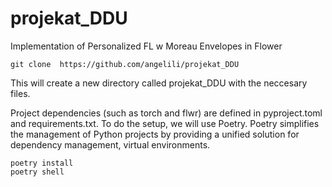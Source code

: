 # projekat_DDU
Implementation of Personalized FL w Moreau Envelopes in Flower

```
git clone  https://github.com/angelili/projekat_DDU   
```
This will create a new directory called projekat_DDU with the neccesary files.

Project dependencies (such as torch and flwr) are defined in pyproject.toml and requirements.txt. To do the setup, we will use Poetry. Poetry simplifies the management of Python projects by providing a unified solution for dependency management, virtual environments.
```
poetry install
poetry shell
```

